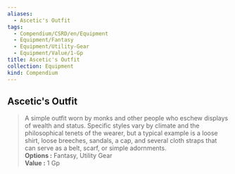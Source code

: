 ```yaml
---
aliases:
  - Ascetic's Outfit
tags:
  - Compendium/CSRD/en/Equipment
  - Equipment/Fantasy
  - Equipment/Utility-Gear
  - Equipment/Value/1-Gp
title: Ascetic's Outfit
collection: Equipment
kind: Compendium
---
```

## Ascetic's Outfit  
  
>A simple outfit worn by monks and other people who eschew displays of wealth and status. Specific styles vary by climate and the philosophical tenets of the wearer, but a typical example is a loose shirt, loose breeches, sandals, a cap, and several cloth straps that can serve as a belt, scarf, or simple adornments.  
> **Options :** Fantasy, Utility Gear  
> **Value :** 1 Gp